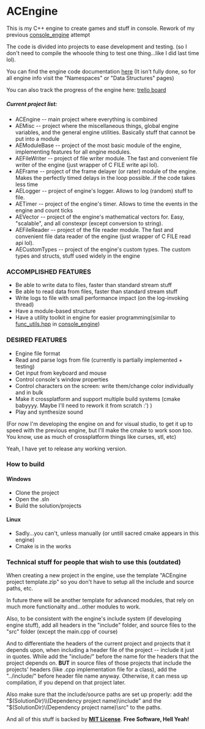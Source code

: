 # ACEngine

This is my C++ engine to create games and stuff in console. Rework of my previous [console_engine](https://github.com/SuperArtyK/console_engine_win32 "console_engine") attempt

The code is divided into projects to ease development and testing. (so I don't need to compile the whooole thing to test one thing...like I did last time lol). 

You can find the engine code documentation [here](https://superartyk.github.io/ACEngine "ACEngine doxygen...docs") 
(It isn't fully done, so for all engine info visit the "Namespaces" or "Data Structures" pages)

You can also track the progress of the engine here: [trello board](https://trello.com/b/egICmbPv/artyks-engine "trello board") 

##### Current project list:

* ACEngine -- main project where everything is combined
* AEMisc -- project where the miscellaneous things, global engine variables, and the general engine utilities. Basically stuff that cannot be put into a module
* AEModuleBase -- project of the most basic module of the engine, implementing features for all engine modules.
* AEFileWriter -- project of file writer module. The fast and convenient file writer of the engine (just wrapper of C FILE write api lol).
* AEFrame -- project of the frame delayer (or rater) module of the engine. Makes the perfectly timed delays in the loop possible..if the code takes less time
* AELogger -- project of engine's logger. Allows to log (random) stuff to file.
* AETimer -- project of the engine's timer. Allows to time the events in the engine and count ticks
* AEVector -- project of the engine's mathematical vectors for. Easy, "scalable", and all constexpr (except conversion to string).
* AEFileReader -- project of the file reader module. The fast and convenient file data reader of the engine (just wrapper of C FILE read api lol).
* AECustomTypes -- project of the engine's custom types. The custom types and structs, stuff used widely in the engine

### ACCOMPLISHED FEATURES

* Be able to write data to files, faster than standard stream stuff
* Be able to read data from files, faster than standard stream stuff
* Write logs to file with small performance impact (on the log-invoking thread)
* Have a module-based structure
* Have a utility toolkit in engine for easier programming(similar to [func_utils.hpp](https://github.com/SuperArtyK/console_engine_win32/blob/dev/include/engine/func_utils.hpp "func_utils.hpp") in [console_engine](https://github.com/SuperArtyK/console_engine_win32 "console_engine"))

### DESIRED FEATURES

* Engine file format
* Read and parse logs from file (currently is partially implemented + testing)
* Get input from keyboard and mouse
* Control console's window properties
* Control characters on the screen: write them/change color individually and in bulk
* Make it crossplatform and support multiple build systems (cmake babyyyy. Maybe I'll need to rework it from scratch :') )
* Play and synthesize sound

(For now I'm developing the engine on and for visual studio, to get it up to speed with the previous engine, but I'll make the cmake to work soon too. You know, use as much of crossplatform things like curses, stl, etc)

Yeah, I have yet to release any working version.


### How to build

#### Windows

* Clone the project
* Open the .sln
* Build the solution/projects

#### Linux

* Sadly...you can't, unless manually (or untill sacred cmake appears in this engine)
* Cmake is in the works


### Technical stuff for people that wish to use this (outdated)

When creating a new project in the engine, use the template "ACEngine project template.zip" so you don't have to setup all the include and source paths, etc.

In future there will be another template for advanced modules, that rely on much more functionalty and...other modules to work.

Also, to be consistent with the engine's include system (if developing engine stuff), add all headers in the "include" folder, and source files to the "src" folder (except the main.cpp of course)

And to differentiate the headers of the current project and projects that it depends upon, when including a header file of the project -- include it just in quotes. While add the "include/" before the name for the headers that the project depends on. **BUT** in source files of those projects that include the projects' headers (like .cpp implementation file for a class), add the "../include/" before header file name anyway. Otherwise, it can mess up compilation, if you depend on that project later.

Also make sure that the include/source paths are set up properly: add the "$(SolutionDir)\\(Dependency project name)\include" and the "$(SolutionDir)\\(Dependency project name)\src" to the paths.



And all of this stuff is backed by [**MIT License**](./LICENSE.md "**MIT License**"). **Free Software, Hell Yeah!**

